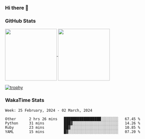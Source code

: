### Hi there 👋

### GitHub Stats

<a href="https://github.com/anuraghazra/github-readme-stats">
  <img align="center" height="170px" src="https://github-readme-stats.vercel.app/api/top-langs/?username=tksfjt1024&layout=compact&count_private=true&show_icons=true&show_icons=true&theme=graywhite" />
</a>
<a href="https://github.com/anuraghazra/github-readme-stats">
  <img align="center" height="170px" src="https://github-readme-stats.vercel.app/api?username=tksfjt1024&count_private=true&show_icons=true&show_icons=true&theme=graywhite" />
</a>

[![trophy](https://github-profile-trophy.vercel.app/?username=tksfjt1024)](https://github.com/ryo-ma/github-profile-trophy)

### WakaTime Stats

<!--START_SECTION:waka-->
```text
Week: 25 February, 2024 - 02 March, 2024

Other      2 hrs 26 mins   █████████████████░░░░░░░░   67.45 % 
Python     31 mins         ███▓░░░░░░░░░░░░░░░░░░░░░   14.26 % 
Ruby       23 mins         ██▓░░░░░░░░░░░░░░░░░░░░░░   10.85 % 
YAML       15 mins         █▓░░░░░░░░░░░░░░░░░░░░░░░   07.20 % 
```
<!--END_SECTION:waka-->
